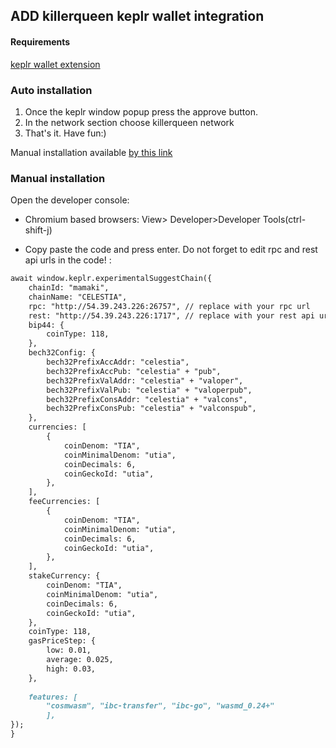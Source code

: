 
## ADD killerqueen keplr wallet integration

#### Requirements 
[keplr wallet extension](https://google.com)

### Auto installation
1) Once the keplr window popup press the approve button.  
2) In the network section choose killerqueen network  
3) That's it. Have fun:)  

Manual installation available [by this link](https://github.com/goooodnes/quicksilver)

### Manual installation

Open the developer console:

- Chromium based browsers: View> Developer>Developer Tools(ctrl-shift-j)

- Copy paste the code and press enter. Do not forget to edit rpc and rest api urls in the code! :


```markdown
await window.keplr.experimentalSuggestChain({
    chainId: "mamaki",
    chainName: "CELESTIA",
    rpc: "http://54.39.243.226:26757", // replace with your rpc url
    rest: "http://54.39.243.226:1717", // replace with your rest api url
    bip44: {
        coinType: 118,
    },
    bech32Config: {
        bech32PrefixAccAddr: "celestia",
        bech32PrefixAccPub: "celestia" + "pub",
        bech32PrefixValAddr: "celestia" + "valoper",
        bech32PrefixValPub: "celestia" + "valoperpub",
        bech32PrefixConsAddr: "celestia" + "valcons",
        bech32PrefixConsPub: "celestia" + "valconspub",
    },
    currencies: [ 
        { 
            coinDenom: "TIA", 
            coinMinimalDenom: "utia", 
            coinDecimals: 6, 
            coinGeckoId: "utia", 
        }, 
    ],
    feeCurrencies: [
        {
            coinDenom: "TIA",
            coinMinimalDenom: "utia",
            coinDecimals: 6,
            coinGeckoId: "utia",
        },
    ],
    stakeCurrency: {
        coinDenom: "TIA",
        coinMinimalDenom: "utia",
        coinDecimals: 6,
        coinGeckoId: "utia",
    },
    coinType: 118,
    gasPriceStep: {
        low: 0.01,
        average: 0.025,
        high: 0.03,
    },
    
    features: [
        "cosmwasm", "ibc-transfer", "ibc-go", "wasmd_0.24+"
        ],
});
}
```
